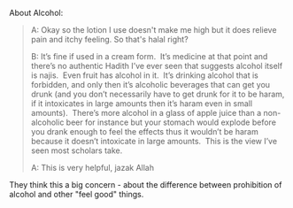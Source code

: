 About Alcohol:
> A: Okay so the lotion I use doesn't make me high but it does relieve pain and itchy feeling. So that's halal right?
> 
> B: It’s fine if used in a cream form.  It’s medicine at that point and there’s no authentic Hadith I’ve ever seen that suggests alcohol itself is najis.  Even fruit has alcohol in it.  It’s drinking alcohol that is forbidden, and only then it’s alcoholic beverages that can get you drunk (and you don’t necessarily have to get drunk for it to be haram, if it intoxicates in large amounts then it’s haram even in small amounts).  There’s more alcohol in a glass of apple juice than a non-alcoholic beer for instance but your stomach would explode before you drank enough to feel the effects thus it wouldn’t be haram because it doesn’t intoxicate in large amounts.  This is the view I’ve seen most scholars take.
> 
> A: This is very helpful, jazak Allah

They think this a big concern - about the difference between prohibition of alcohol and other "feel good" things.

